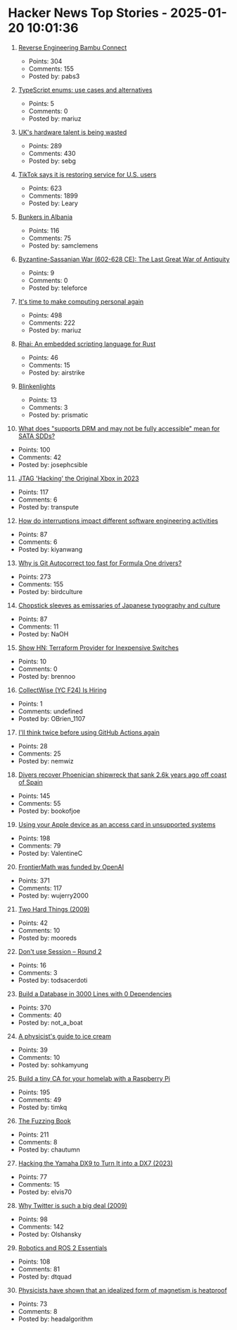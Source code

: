 # Hacker News Top Stories - 2025-01-20 10:01:36

1. [Reverse Engineering Bambu Connect](https://wiki.rossmanngroup.com/wiki/Reverse_Engineering_Bambu_Connect)
   - Points: 304
   - Comments: 155
   - Posted by: pabs3

2. [TypeScript enums: use cases and alternatives](https://2ality.com/2025/01/typescript-enum-patterns.html)
   - Points: 5
   - Comments: 0
   - Posted by: mariuz

3. [UK's hardware talent is being wasted](https://josef.cn/blog/uk-talent)
   - Points: 289
   - Comments: 430
   - Posted by: sebg

4. [TikTok says it is restoring service for U.S. users](https://www.nbcnews.com/tech/tech-news/tiktok-says-restoring-service-us-users-rcna188320)
   - Points: 623
   - Comments: 1899
   - Posted by: Leary

5. [Bunkers in Albania](https://en.wikipedia.org/wiki/Bunkers_in_Albania)
   - Points: 116
   - Comments: 75
   - Posted by: samclemens

6. [Byzantine-Sassanian War (602-628 CE): The Last Great War of Antiquity](https://www.thecollector.com/byzantine-sassanian-war/)
   - Points: 9
   - Comments: 0
   - Posted by: teleforce

7. [It's time to make computing personal again](https://www.vintagecomputing.com/index.php/archives/3292/the-pc-is-dead-its-time-to-make-computing-personal-again)
   - Points: 498
   - Comments: 222
   - Posted by: mariuz

8. [Rhai: An embedded scripting language for Rust](https://github.com/rhaiscript/rhai)
   - Points: 46
   - Comments: 15
   - Posted by: airstrike

9. [Blinkenlights](https://en.wikipedia.org/wiki/Blinkenlights)
   - Points: 13
   - Comments: 3
   - Posted by: prismatic

10. [What does "supports DRM and may not be fully accessible" mean for SATA SDDs?](https://unix.stackexchange.com/questions/789838/what-does-supports-drm-functions-and-may-not-be-fully-accessible-mean-for-sata)
   - Points: 100
   - Comments: 42
   - Posted by: josephcsible

11. [JTAG 'Hacking' the Original Xbox in 2023](https://blog.ret2.io/2023/08/09/jtag-hacking-the-original-xbox-2023/)
   - Points: 117
   - Comments: 6
   - Posted by: transpute

12. [How do interruptions impact different software engineering activities](https://rdel.substack.com/p/rdel-75-how-do-interruptions-impact)
   - Points: 87
   - Comments: 6
   - Posted by: kiyanwang

13. [Why is Git Autocorrect too fast for Formula One drivers?](https://blog.gitbutler.com/why-is-git-autocorrect-too-fast-for-formula-one-drivers/)
   - Points: 273
   - Comments: 155
   - Posted by: birdculture

14. [Chopstick sleeves as emissaries of Japanese typography and culture](https://letterformarchive.org/news/this-just-in-chopstick-sleeves-as-emissaries-of-japanese-typography-and-culture/)
   - Points: 87
   - Comments: 11
   - Posted by: NaOH

15. [Show HN: Terraform Provider for Inexpensive Switches](https://github.com/brennoo/terraform-provider-hrui)
   - Points: 10
   - Comments: 0
   - Posted by: brennoo

16. [CollectWise (YC F24) Is Hiring](https://www.ycombinator.com/companies/collectwise/jobs/miUmVns-founding-engineer)
   - Points: 1
   - Comments: undefined
   - Posted by: OBrien_1107

17. [I'll think twice before using GitHub Actions again](https://ninkovic.dev/blog/2025/think-twice-before-using-github-actions)
   - Points: 28
   - Comments: 25
   - Posted by: nemwiz

18. [Divers recover Phoenician shipwreck that sank 2.6k years ago off coast of Spain](https://www.smithsonianmag.com/smart-news/divers-recover-ancient-shipwreck-that-sank-2600-years-ago-off-the-coast-of-spain-180985778/)
   - Points: 145
   - Comments: 55
   - Posted by: bookofjoe

19. [Using your Apple device as an access card in unsupported systems](https://github.com/kormax/apple-device-as-access-card)
   - Points: 198
   - Comments: 79
   - Posted by: ValentineC

20. [FrontierMath was funded by OpenAI](https://www.lesswrong.com/posts/cu2E8wgmbdZbqeWqb/meemi-s-shortform)
   - Points: 371
   - Comments: 117
   - Posted by: wujerry2000

21. [Two Hard Things (2009)](https://martinfowler.com/bliki/TwoHardThings.html)
   - Points: 42
   - Comments: 10
   - Posted by: mooreds

22. [Don't use Session – Round 2](https://soatok.blog/2025/01/20/session-round-2/)
   - Points: 16
   - Comments: 3
   - Posted by: todsacerdoti

23. [Build a Database in 3000 Lines with 0 Dependencies](https://build-your-own.org/blog/20251015_db_in_3000/)
   - Points: 370
   - Comments: 40
   - Posted by: not_a_boat

24. [A physicist's guide to ice cream](https://physicsworld.com/a/a-physicists-guide-to-ice-cream-the-complex-science-behind-one-of-the-worlds-most-popular-desserts/)
   - Points: 39
   - Comments: 10
   - Posted by: sohkamyung

25. [Build a tiny CA for your homelab with a Raspberry Pi](https://smallstep.com/blog/build-a-tiny-ca-with-raspberry-pi-yubikey/)
   - Points: 195
   - Comments: 49
   - Posted by: timkq

26. [The Fuzzing Book](https://www.fuzzingbook.org/)
   - Points: 211
   - Comments: 8
   - Posted by: chautumn

27. [Hacking the Yamaha DX9 to Turn It into a DX7 (2023)](https://ajxs.me/blog/Hacking_the_Yamaha_DX9_To_Turn_It_Into_a_DX7.html)
   - Points: 77
   - Comments: 15
   - Posted by: elvis70

28. [Why Twitter is such a big deal (2009)](https://paulgraham.com/twitter.html)
   - Points: 98
   - Comments: 142
   - Posted by: Olshansky

29. [Robotics and ROS 2 Essentials](https://henkirobotics.com/robotics-and-ros-2-essentials-course-announcement/)
   - Points: 108
   - Comments: 81
   - Posted by: dtquad

30. [Physicists have shown that an idealized form of magnetism is heatproof](https://www.quantamagazine.org/heat-destroys-all-order-except-for-in-this-one-special-case-20250116/)
   - Points: 73
   - Comments: 8
   - Posted by: headalgorithm

